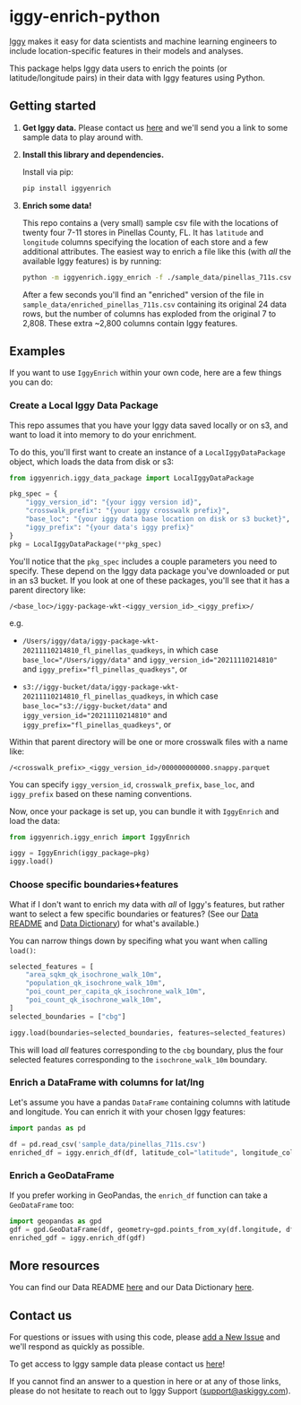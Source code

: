 # iggy-enrich-python

[Iggy](http://www.askiggy.com) makes it easy for data scientists and machine learning engineers to include location-specific features in their models and analyses. 

This package helps Iggy data users to enrich the points (or latitude/longitude pairs) in their data with Iggy features using Python.

## Getting started

1. **Get Iggy data.** Please contact us [here](https://www.askiggy.com/contact) and we'll send you a link to some sample data to play around with. 

2. **Install this library and dependencies.**

    Install via pip:

    ```bash
    pip install iggyenrich
    ```

3. **Enrich some data!**

    This repo contains a (very small) sample csv file with the locations of twenty four 7-11 stores in Pinellas County, FL. It has `latitude` and `longitude` columns specifying the location of each store and a few additional attributes. The easiest way to enrich a file like this (with *all* the available Iggy features) is by running:

    ```bash
    python -m iggyenrich.iggy_enrich -f ./sample_data/pinellas_711s.csv
    ```

    After a few seconds you'll find an "enriched" version of the file in `sample_data/enriched_pinellas_711s.csv` containing its original 24 data rows, but the number of columns has exploded from the original 7 to 2,808. These extra ~2,800 columns contain Iggy features.

## Examples

If you want to use `IggyEnrich` within your own code, here are a few things you can do:

### Create a Local Iggy Data Package

This repo assumes that you have your Iggy data saved locally or on s3, and want to load it into memory to do your enrichment. 

To do this, you'll first want to create an instance of a `LocalIggyDataPackage` object, which loads the data from disk or s3:

```python
from iggyenrich.iggy_data_package import LocalIggyDataPackage

pkg_spec = {
    "iggy_version_id": "{your iggy version id}",
    "crosswalk_prefix": "{your iggy crosswalk prefix}",
    "base_loc": "{your iggy data base location on disk or s3 bucket}",
    "iggy_prefix": "{your data's iggy prefix}"
}
pkg = LocalIggyDataPackage(**pkg_spec)
```

You'll notice that the `pkg_spec` includes a couple parameters you need to specify. These depend on the Iggy data package you've downloaded or put in an s3 bucket. If you look at one of these packages, you'll see that it has a parent directory like:

`/<base_loc>/iggy-package-wkt-<iggy_version_id>_<iggy_prefix>/`

e.g.

- `/Users/iggy/data/iggy-package-wkt-20211110214810_fl_pinellas_quadkeys`, in which case `base_loc="/Users/iggy/data"` and `iggy_version_id="20211110214810"` and `iggy_prefix="fl_pinellas_quadkeys"`, or

- `s3://iggy-bucket/data/iggy-package-wkt-20211110214810_fl_pinellas_quadkeys`, in which case `base_loc="s3://iggy-bucket/data"` and `iggy_version_id="20211110214810"` and `iggy_prefix="fl_pinellas_quadkeys"`, or


Within that parent directory will be one or more crosswalk files with a name like:

`/<crosswalk_prefix>_<iggy_version_id>/000000000000.snappy.parquet`

You can specify `iggy_version_id`, `crosswalk_prefix`, `base_loc`, and `iggy_prefix` based on these naming conventions.

Now, once your package is set up, you can bundle it with `IggyEnrich` and load the data:

```python
from iggyenrich.iggy_enrich import IggyEnrich

iggy = IggyEnrich(iggy_package=pkg)
iggy.load()
```

### Choose specific boundaries+features 

What if I don't want to enrich my data with *all* of Iggy's features, but rather want to select a few specific boundaries or features? (See our [Data README](https://www.askiggy.com/place-data-readme) and [Data Dictionary](https://docs.google.com/spreadsheets/d/1TtVr1glydr9-ne-28sRIlLKG2ZEqom-oOvKR1kOZ034/edit?usp=sharing)) for what's available.)


You can narrow things down by specifing what you want when calling `load()`:

```python
selected_features = [
    "area_sqkm_qk_isochrone_walk_10m",
    "population_qk_isochrone_walk_10m",
    "poi_count_per_capita_qk_isochrone_walk_10m",
    "poi_count_qk_isochrone_walk_10m",
]
selected_boundaries = ["cbg"]

iggy.load(boundaries=selected_boundaries, features=selected_features)
```

This will load *all* features corresponding to the `cbg` boundary, plus the four selected features corresponding to the `isochrone_walk_10m` boundary.

### Enrich a DataFrame with columns for lat/lng

Let's assume you have a pandas `DataFrame` containing columns with latitude and longitude. You can enrich it with your chosen Iggy features:

```python
import pandas as pd

df = pd.read_csv('sample_data/pinellas_711s.csv')
enriched_df = iggy.enrich_df(df, latitude_col="latitude", longitude_col="longitude")
```

### Enrich a GeoDataFrame

If you prefer working in GeoPandas, the `enrich_df` function can take a `GeoDataFrame` too:

```python
import geopandas as gpd
gdf = gpd.GeoDataFrame(df, geometry=gpd.points_from_xy(df.longitude, df.latitude), crs="WGS84")
enriched_gdf = iggy.enrich_df(gdf)
```

## More resources

You can find our Data README [here](https://www.askiggy.com/place-data-readme) and our Data Dictionary [here](https://docs.google.com/spreadsheets/d/1TtVr1glydr9-ne-28sRIlLKG2ZEqom-oOvKR1kOZ034/edit?usp=sharing).
## Contact us

For questions or issues with using this code, please [add a New Issue](https://github.com/askiggy/iggy-enrich-python/issues/new) and we'll respond as quickly as possible.

To get access to Iggy sample data please contact us [here](https://www.askiggy.com/contact)!

If you cannot find an answer to a question in here or at any of those links, please do not hesitate to reach out to Iggy Support (support@askiggy.com).
